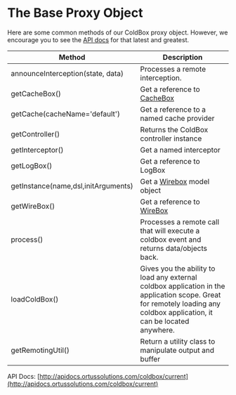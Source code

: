 # The Base Proxy Object

Here are some common methods of our ColdBox proxy object. However, we encourage you to see the [API docs](http://apidocs.ortussolutions.com/coldbox/current) for that latest and greatest.

| Method | Description |
| --- | --- |
| announceInterception\(state, data\) | Processes a remote interception. |
| getCacheBox\(\) | Get a reference to [CacheBox](http://wiki.coldbox.org/wiki/CacheBox.cfm) |
| getCache\(cacheName='default'\) | Get a reference to a named cache provider |
| getController\(\) | Returns the ColdBox controller instance |
| getInterceptor\(\) | Get a named interceptor |
| getLogBox\(\) | Get a reference to LogBox |
| getInstance\(name,dsl,initArguments\) | Get a [Wirebox](http://wiki.coldbox.org/wiki/Wirebox.cfm) model object |
| getWireBox\(\) | Get a reference to [WireBox](http://wiki.coldbox.org/wiki/WireBox.cfm) |
| process\(\) | Processes a remote call that will execute a coldbox event and returns data/objects back. |
| loadColdBox\(\) | Gives you the ability to load any external coldbox application in the application scope. Great for remotely loading any coldbox application, it can be located anywhere. |
| getRemotingUtil\(\) | Return a utility class to manipulate output and buffer |

 API Docs: [http://apidocs.ortussolutions.com/coldbox/current](http://apidocs.ortussolutions.com/coldbox/current)

